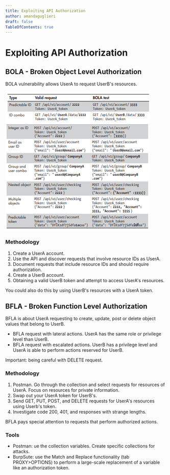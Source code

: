 ```yaml
---
title: Exploiting API Authorization
author: amandaguglieri
draft: false
TableOfContents: true
---
```


# Exploiting API Authorization

## BOLA - Broken Object Level Authorization

BOLA vulnerability allows UserA to request UserB's resources.

![Some endpoints worth targeting](../img/bola-endpoint.png)


### Methodology

1. Create a UserA account.
2. Use the API and discover requests that involve resource IDs as UserA.
3. Document requests that include resource IDs and should require authorization.
4. Create a UserB account.
5. Obtaining a valid UserB token and attempt to access UserA's resources.

You could also do this by using UserB's resources with a UserA token.

## BFLA - Broken Function Level Authorization

BFLA is about UserA requesting to create, update, post or delete object values that belong to UserB.   

- BFLA request with lateral actions. UserA has the same role or privilege level than UserB.
- BFLA request with escalated actions. UserB has a privilege level and UserA is able to perform actions reserved for UserB.

Important: being careful with DELETE request.

### Methodology

1. Postman. Go through the collection and select requests for resources of UserA. Focus on resources for private information. 
2. Swap out your UserA token for UserB's.
3. Send GET, PUT, POST, and DELETE requests for UserA's resources using Userb's token.
4. Investigate code 200, 401, and responses with strange lengths.


BFLA pays special attention to requests that perform authorized actions. 


### Tools

+ Postman: ue the collection variables. Create specific collections for attacks.
+ BurpSute: use the Match and Replace functionality (tab PROXY>OPTIONS) to perform a large-scale replacement of a variable like an authorization token.


